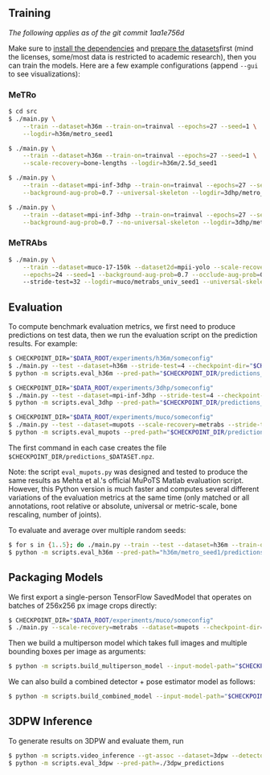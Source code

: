 ## Training

*The following applies as of the git commit 1aa1e756d*

Make sure to [install the dependencies](../install_dependencies.sh)
and [prepare the datasets](DATASETS.md)first (mind the licenses, some/most data is restricted to
academic research), then you can train the models. Here are a few example configurations
(append `--gui` to see visualizations):

### MeTRo

```bash
$ cd src
$ ./main.py \
    --train --dataset=h36m --train-on=trainval --epochs=27 --seed=1 \
    --logdir=h36m/metro_seed1

$ ./main.py \
    --train --dataset=h36m --train-on=trainval --epochs=27 --seed=1 \
    --scale-recovery=bone-lengths --logdir=h36m/2.5d_seed1

$ ./main.py \
    --train --dataset=mpi-inf-3dhp --train-on=trainval --epochs=27 --seed=1 \
    --background-aug-prob=0.7 --universal-skeleton --logdir=3dhp/metro_univ_seed1

$ ./main.py \
    --train --dataset=mpi-inf-3dhp --train-on=trainval --epochs=27 --seed=1 \
    --background-aug-prob=0.7 --no-universal-skeleton --logdir=3dhp/metro_nonuniv_seed1
```

### MeTRAbs

```bash
$ ./main.py \
    --train --dataset=muco-17-150k --dataset2d=mpii-yolo --scale-recovery=metrabs \
    --epochs=24 --seed=1 --background-aug-prob=0.7 --occlude-aug-prob=0.3 \ 
    --stride-test=32 --logdir=muco/metrabs_univ_seed1 --universal-skeleton
```

## Evaluation

To compute benchmark evaluation metrics, we first need to produce predictions on test data, then we
run the evaluation script on the prediction results. For example:

```bash
$ CHECKPOINT_DIR="$DATA_ROOT/experiments/h36m/someconfig"
$ ./main.py --test --dataset=h36m --stride-test=4 --checkpoint-dir="$CHECKPOINT_DIR"
$ python -m scripts.eval_h36m --pred-path="$CHECKPOINT_DIR/predictions_h36m.npz"
```

```bash
$ CHECKPOINT_DIR="$DATA_ROOT/experiments/3dhp/someconfig"
$ ./main.py --test --dataset=mpi-inf-3dhp --stride-test=4 --checkpoint-dir="$CHECKPOINT_DIR"
$ python -m scripts.eval_3dhp --pred-path="$CHECKPOINT_DIR/predictions_mpi-inf-3dhp.npz"
```

```bash
$ CHECKPOINT_DIR="$DATA_ROOT/experiments/muco/someconfig"
$ ./main.py --test --dataset=mupots --scale-recovery=metrabs --stride-test=32 --checkpoint-dir="$CHECKPOINT_DIR"
$ python -m scripts.eval_mupots --pred-path="$CHECKPOINT_DIR/predictions_mupots.npz"
```

The first command in each case creates the file `$CHECKPOINT_DIR/predictions_$DATASET.npz`.

Note: the script `eval_mupots.py` was designed and tested to produce the same results as Mehta et
al.'s official MuPoTS Matlab evaluation script. However, this Python version is much faster and
computes several different variations of the evaluation metrics at the same time
(only matched or all annotations, root relative or absolute, universal or metric-scale, bone
rescaling, number of joints).

To evaluate and average over multiple random seeds:

```bash
$ for s in {1..5}; do ./main.py --train --test --dataset=h36m --train-on=trainval --epochs=27 --seed=$i --logdir=h36m/metro_seed$i; done
$ python -m scripts.eval_h36m --pred-path="h36m/metro_seed1/predictions_h36m.npz" --seeds=5
```

## Packaging Models

We first export a single-person TensorFlow SavedModel that operates on batches of 256x256 px image
crops directly:

```bash
$ CHECKPOINT_DIR="$DATA_ROOT/experiments/muco/someconfig"
$ ./main.py --scale-recovery=metrabs --dataset=mupots --checkpoint-dir="$CHECKPOINT_DIR" --export-file="$CHECKPOINT_DIR"/metrabs_mupots_singleperson --data-format=NHWC --stride-train=32 --stride-test=32
```

Then we build a multiperson model which takes full images and multiple bounding boxes per image as
arguments:

```bash
$ python -m scripts.build_multiperson_model --input-model-path="$CHECKPOINT_DIR"/metrabs_mupots_singleperson --output-model-path="$CHECKPOINT_DIR"/metrabs_mupots_multiperson
```

We can also build a combined detector + pose estimator model as follows:

```bash
$ python -m scripts.build_combined_model --input-model-path="$CHECKPOINT_DIR"/metrabs_mupots_multiperson --detector-path=./yolov4 --output-model-path="$CHECKPOINT_DIR"/metrabs_mupots_multiperson_combined
```

## 3DPW Inference

To generate results on 3DPW and evaluate them, run

```bash
$ python -m scripts.video_inference --gt-assoc --dataset=3dpw --detector-path=./yolov4 --model-path=models/metrabs_multiperson_smpl --num-aug=5 --output-dir=./3dpw_predictions 
$ python -m scripts.eval_3dpw --pred-path=./3dpw_predictions
```